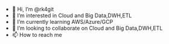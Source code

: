 - 👋 Hi, I’m @rk4git
- 👀 I’m interested in Cloud and Big Data,DWH,ETL
- 🌱 I’m currently learning AWS/Azure/GCP
- 💞️ I’m looking to collaborate on Cloud and Big Data,DWH,ETL
- 📫 How to reach me 

<!---
rk4git/rk4git is a ✨ special ✨ repository because its `README.md` (this file) appears on your GitHub profile.
You can click the Preview link to take a look at your changes.
--->
